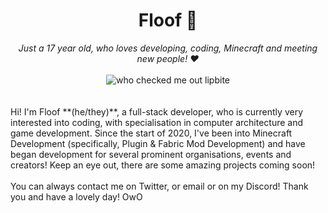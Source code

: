 <div align='center'>
  <h1>Floof 🧡</h1>
  <i>Just a 17 year old, who loves developing, coding, Minecraft and meeting new people! ❤️</i>

  <br>
  <br>
  <img alt="who checked me out lipbite" src="https://komarev.com/ghpvc/?username=floofcat" />
</div>  
<br>
<br>
  Hi! I'm Floof **(he/they)**, a full-stack developer, who is currently very interested into coding, with specialisation in computer architecture and game development. Since the start   of 2020, I've been into Minecraft Development (specifically, Plugin & Fabric Mod Development) and have began development for several prominent organisations, events     and creators! Keep an eye out, there are some amazing projects coming soon!
  <br>
  <br>
  You can always contact me on Twitter, or email or on my Discord! Thank you and have a lovely day! OwO
